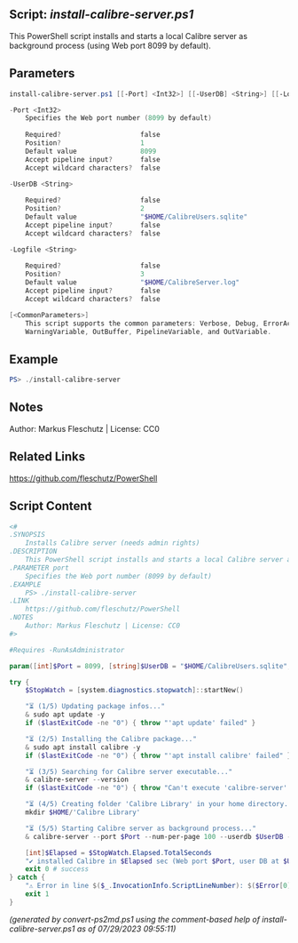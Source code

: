 ## Script: *install-calibre-server.ps1*

This PowerShell script installs and starts a local Calibre server as background process (using Web port 8099 by default).

## Parameters
```powershell
install-calibre-server.ps1 [[-Port] <Int32>] [[-UserDB] <String>] [[-Logfile] <String>] [<CommonParameters>]

-Port <Int32>
    Specifies the Web port number (8099 by default)
    
    Required?                    false
    Position?                    1
    Default value                8099
    Accept pipeline input?       false
    Accept wildcard characters?  false

-UserDB <String>
    
    Required?                    false
    Position?                    2
    Default value                "$HOME/CalibreUsers.sqlite"
    Accept pipeline input?       false
    Accept wildcard characters?  false

-Logfile <String>
    
    Required?                    false
    Position?                    3
    Default value                "$HOME/CalibreServer.log"
    Accept pipeline input?       false
    Accept wildcard characters?  false

[<CommonParameters>]
    This script supports the common parameters: Verbose, Debug, ErrorAction, ErrorVariable, WarningAction, 
    WarningVariable, OutBuffer, PipelineVariable, and OutVariable.
```

## Example
```powershell
PS> ./install-calibre-server

```

## Notes
Author: Markus Fleschutz | License: CC0

## Related Links
https://github.com/fleschutz/PowerShell

## Script Content
```powershell
<#
.SYNOPSIS
	Installs Calibre server (needs admin rights)
.DESCRIPTION
	This PowerShell script installs and starts a local Calibre server as background process (using Web port 8099 by default).
.PARAMETER port
	Specifies the Web port number (8099 by default)
.EXAMPLE
	PS> ./install-calibre-server
.LINK
	https://github.com/fleschutz/PowerShell
.NOTES
	Author: Markus Fleschutz | License: CC0
#>

#Requires -RunAsAdministrator

param([int]$Port = 8099, [string]$UserDB = "$HOME/CalibreUsers.sqlite", [string]$Logfile = "$HOME/CalibreServer.log")

try {
	$StopWatch = [system.diagnostics.stopwatch]::startNew()

	"⏳ (1/5) Updating package infos..."
	& sudo apt update -y
	if ($lastExitCode -ne "0") { throw "'apt update' failed" }

	"⏳ (2/5) Installing the Calibre package..."
	& sudo apt install calibre -y
	if ($lastExitCode -ne "0") { throw "'apt install calibre' failed" }

	"⏳ (3/5) Searching for Calibre server executable..."
	& calibre-server --version
	if ($lastExitCode -ne "0") { throw "Can't execute 'calibre-server' - make sure Calibre server is installed and available" }

	"⏳ (4/5) Creating folder 'Calibre Library' in your home directory..."
	mkdir $HOME/'Calibre Library'

	"⏳ (5/5) Starting Calibre server as background process..."
	& calibre-server --port $Port --num-per-page 100 --userdb $UserDB --log $Logfile --daemonize $HOME/'Calibre Library'

	[int]$Elapsed = $StopWatch.Elapsed.TotalSeconds
	"✔️ installed Calibre in $Elapsed sec (Web port $Port, user DB at $UserDB, log file at $Logfile)"
	exit 0 # success
} catch {
	"⚠️ Error in line $($_.InvocationInfo.ScriptLineNumber): $($Error[0])"
	exit 1
}
```

*(generated by convert-ps2md.ps1 using the comment-based help of install-calibre-server.ps1 as of 07/29/2023 09:55:11)*
